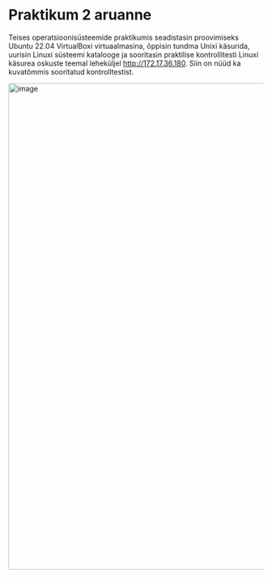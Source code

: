 # Praktikum 2 aruanne
Teises operatsioonisüsteemide praktikumis seadistasin proovimiseks Ubuntu 22.04 VirtualBoxi virtuaalmasina, õppisin tundma Unixi käsurida, uurisin Linuxi süsteemi katalooge ja sooritasin praktilise kontrollitesti Linuxi käsurea oskuste teemal leheküljel http://172.17.36.180. 
Siin on nüüd ka kuvatõmmis sooritatud kontrolltestist.


<img width="960" alt="image" src="https://github.com/armeig/praktikumid_armei_grete/assets/145908210/21528038-e1dc-43b9-b5b5-31d7c893d9bd">
